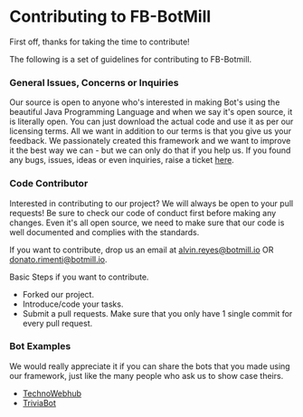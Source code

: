 # Contributing to FB-BotMill

First off, thanks for taking the time to contribute!

The following is a set of guidelines for contributing to FB-Botmill.

**<h3>General Issues, Concerns or Inquiries</h3>**
Our source is open to anyone who's interested in making Bot's using the beautiful Java Programming Language and when we say it's open source, it is literally open. You can just download the actual code and use it as per our licensing terms. All we want in addition to our terms is that you give us your feedback. We passionately created this framework and we want to improve it the best way we can - but we can only do that if you help us. If you found any bugs, issues, ideas or even inquiries, raise a ticket [here](https://github.com/BotMill/fb-botmill/issues).

**<h3>Code Contributor</h3>**
Interested in contributing to our project? We will always be open to your pull requests! Be sure to check our code of conduct first before making any changes. Even it's all open source, we need to make sure that our code is well documented and complies with the standards.

If you want to contribute, drop us an email at alvin.reyes@botmill.io OR donato.rimenti@botmill.io.  

Basic Steps if you want to contribute.

- Forked our project. 
- Introduce/code your tasks.
- Submit a pull requests. Make sure that you only have 1 single commit for every pull request.

**<h3>Bot Examples</h3>**
We would really appreciate it if you can share the bots that you made using our framework, just like the many people who ask us to show case theirs.

* [TechnoWebhub](https://technowebhub.com/fb_thub.html)
* [TriviaBot](https://technowebhub.com/trivia_bot.html)
